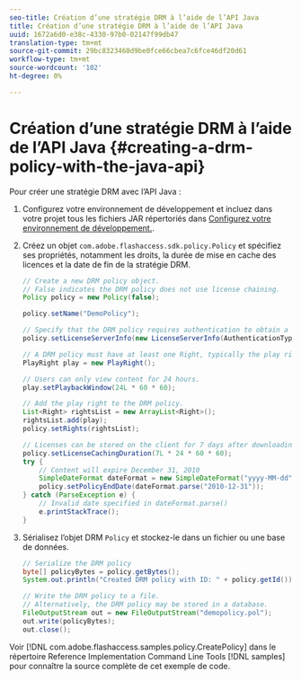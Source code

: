 ```yaml
---
seo-title: Création d’une stratégie DRM à l’aide de l’API Java
title: Création d’une stratégie DRM à l’aide de l’API Java
uuid: 1672a6d0-e38c-4330-97b0-02147f99db47
translation-type: tm+mt
source-git-commit: 29bc8323460d9be0fce66cbea7c6fce46df20d61
workflow-type: tm+mt
source-wordcount: '102'
ht-degree: 0%

---
```



# Création d’une stratégie DRM à l’aide de l’API Java {#creating-a-drm-policy-with-the-java-api}

Pour créer une stratégie DRM avec l’API Java :

1. Configurez votre environnement de développement et incluez dans votre projet tous les fichiers JAR répertoriés dans [Configurez votre environnement de développement.](../../protecting-content/setting-up-the-sdk/setup-dev-env.md).
1. Créez un objet `com.adobe.flashaccess.sdk.policy.Policy` et spécifiez ses propriétés, notamment les droits, la durée de mise en cache des licences et la date de fin de la stratégie DRM.

   ```java
   // Create a new DRM policy object.  
   // False indicates the DRM policy does not use license chaining.  
   Policy policy = new Policy(false);  
   
   policy.setName("DemoPolicy");  
   
   // Specify that the DRM policy requires authentication to obtain a license.  
   policy.setLicenseServerInfo(new LicenseServerInfo(AuthenticationType.UsernamePassword));  
   
   // A DRM policy must have at least one Right, typically the play right  
   PlayRight play = new PlayRight();  
   
   // Users can only view content for 24 hours.  
   play.setPlaybackWindow(24L * 60 * 60);  
   
   // Add the play right to the DRM policy.  
   List<Right> rightsList = new ArrayList<Right>();  
   rightsList.add(play);  
   policy.setRights(rightsList);  
   
   // Licenses can be stored on the client for 7 days after downloading  
   policy.setLicenseCachingDuration(7L * 24 * 60 * 60);  
   try {  
       // Content will expire December 31, 2010  
       SimpleDateFormat dateFormat = new SimpleDateFormat("yyyy-MM-dd");  
       policy.setPolicyEndDate(dateFormat.parse("2010-12-31"));  
   } catch (ParseException e) {  
       // Invalid date specified in dateFormat.parse()  
       e.printStackTrace();  
   } 
   ```

1. Sérialisez l’objet DRM `Policy` et stockez-le dans un fichier ou une base de données.

   ```java
   // Serialize the DRM policy  
   byte[] policyBytes = policy.getBytes();  
   System.out.println("Created DRM policy with ID: " + policy.getId());  
   
   // Write the DRM policy to a file.   
   // Alternatively, the DRM policy may be stored in a database.  
   FileOutputStream out = new FileOutputStream("demopolicy.pol");  
   out.write(policyBytes);  
   out.close(); 
   ```

Voir [!DNL com.adobe.flashaccess.samples.policy.CreatePolicy] dans le répertoire Reference Implementation Command Line Tools [!DNL samples] pour connaître la source complète de cet exemple de code.
